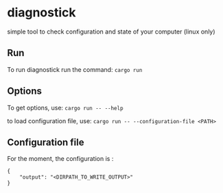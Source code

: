 # diagnostick

simple tool to check configuration and state of your computer (linux only)

## Run
To run diagnostick run the command:
```cargo run```

## Options
To get options, use:
```cargo run -- --help```

to load configuration file, use:
```cargo run -- --configuration-file <PATH>```

## Configuration file
For the moment, the configuration is :
```
{
    "output": "<DIRPATH_TO_WRITE_OUTPUT>"
}
```